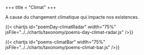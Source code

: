 +++
title = "Climat"
+++

A cause du changement climatique qui impacte nos existences.

{{< chartjs id="poemDay-climatRadar" width="75%" jsFile="../../charts/taxonomy/poems-day-climat-radar.js" />}}

{{< chartjs id="poems-climatBar" width="75%" jsFile="../../charts/taxonomy/poems-climat-bar.js" />}}